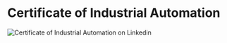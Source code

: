 # Certificate of Industrial Automation 
![Certificate of Industrial Automation on Linkedin](https://github.com/JonathanBheri/Certificate/blob/master/CertificateOfCompletion_Learn%20Industrial%20Automation.png)
